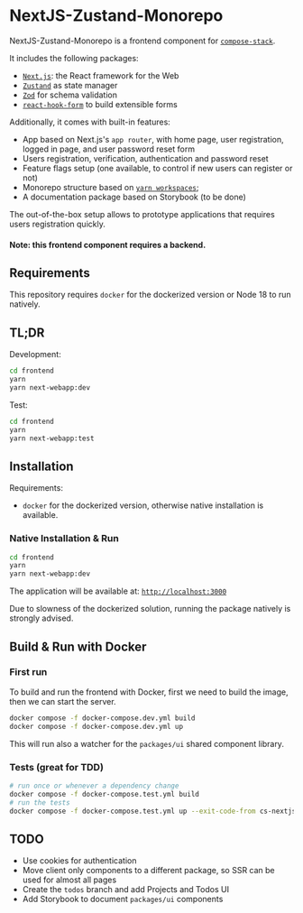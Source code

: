 # NextJS-Zustand-Monorepo

NextJS-Zustand-Monorepo is a frontend component for 
[`compose-stack`](https://github.com/compose-stack/compose-stack).

It includes the following packages:

- [`Next.js`](https://nextjs.org/): the React framework for the Web
- [`Zustand`](https://github.com/pmndrs/zustand) as state manager
- [`Zod`](https://zod.dev/) for schema validation
- [`react-hook-form`](https://react-hook-form.com/) to build extensible forms

Additionally, it comes with built-in features:

- App based on Next.js's `app router`, with home page, user registration, logged in page, and user
  password reset form
- Users registration, verification, authentication and password reset
- Feature flags setup (one available, to control if new users can register or not)
- Monorepo structure based on [`yarn workspaces`](https://yarnpkg.com/features/workspaces);
- A documentation package based on Storybook (to be done)

The out-of-the-box setup allows to prototype applications that requires users
registration quickly.

#### Note: this frontend component requires a backend.

## Requirements

This repository requires `docker` for the dockerized version or Node 18 to run natively.

## TL;DR

Development:

```sh
cd frontend
yarn
yarn next-webapp:dev
```

Test:

```sh
cd frontend
yarn
yarn next-webapp:test
```


## Installation

Requirements:

- `docker` for the dockerized version, otherwise native installation is available.

### Native Installation & Run

```sh
cd frontend
yarn
yarn next-webapp:dev
```

The application will be available at: [`http://localhost:3000`](http://localhost:3000)

Due to slowness of the dockerized solution, running the package natively is
strongly advised.

## Build & Run with Docker

### First run

To build and run the frontend with Docker, first we need to build the image, 
then we can start the server.

```sh
docker compose -f docker-compose.dev.yml build
docker compose -f docker-compose.dev.yml up
```

This will run also a watcher for the `packages/ui` shared component library.

### Tests (great for TDD)

```sh
# run once or whenever a dependency change
docker compose -f docker-compose.test.yml build
# run the tests
docker compose -f docker-compose.test.yml up --exit-code-from cs-nextjs-zustand-monorepo-test
```

## TODO

- Use cookies for authentication
- Move client only components to a different package, so SSR can be used for almost all pages
- Create the `todos` branch and add Projects and Todos UI
- Add Storybook to document `packages/ui` components
